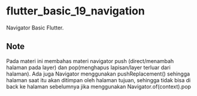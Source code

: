 # flutter_basic_19_navigation

Navigator Basic Flutter.

## Note

Pada materi ini membahas materi navigator push (direct/menambah halaman pada layer) dan pop(menghapus lapisan/layer terluar dari halaman).
Ada juga Navigator menggunakan pushReplacement() sehingga halaman saat itu akan ditimpan oleh halaman tujuan, sehingga tidak bisa di back ke halaman sebelumnya jika menggunakan Navigator.of(context).pop
